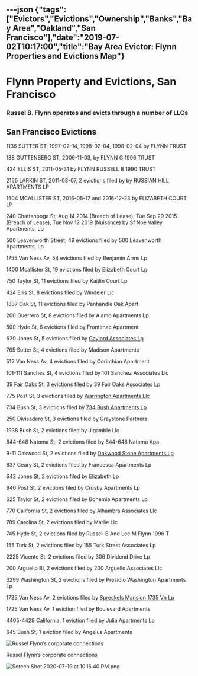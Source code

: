 ---json
{"tags":["Evictors","Evictions","Ownership","Banks","Bay Area","Oakland","San Francisco"],"date":"2019-07-02T10:17:00","title":"Bay Area Evictor: Flynn Properties and Evictions Map"}
---

Flynn Property and Evictions, San Francisco
===========================================

### Russel B. Flynn operates and evicts through a number of LLCs

San Francisco Evictions
-----------------------

1136 SUTTER ST, 1997-02-14, 1998-02-04, 1998-02-04 by FLYNN TRUST

188 GUTTENBERG ST, 2006-11-03, by FLYNN G 1996 TRUST

424 ELLIS ST, 2011-05-31 by FLYNN RUSSELL B 1990 TRUST

2165 LARKIN ST, 2011-03-07, 2 evictions filed by by RUSSIAN HILL APARTMENTS LP

1504 MCALLISTER ST, 2016-05-17 and 2016-12-23 by ELIZABETH COURT LP

240 Chattanooga St, Aug 14 2014 (Breach of Lease), Tue Sep 29 2015 (Breach of Lease), Tue Nov 12 2019 (Nuisance) by Sf Noe Valley Apartments, Lp

500 Leavenworth Street, 49 evictions filed by 500 Leavenworth Apartments, Lp

1755 Van Ness Av, 54 evictions filed by Benjamin Arms Lp

1400 Mcallister St, 19 evictions filed by Elizabeth Court Lp

750 Taylor St, 11 evictions filed by Kaitlin Court Lp

424 Ellis St, 8 evictions filed by Windeler Llc

1837 Oak St, 11 evictions filed by Panhandle Oak Apart

200 Guerrero St, 8 evictions filed by Alamo Apartments Lp

500 Hyde St, 6 evictions filed by Frontenac Apartment

620 Jones St, 5 evictions filed by [Gaylord Associates Lp](http://evictorbook.com/owner?search=GAYLORD%20ASSOCIATES%20LP&be=lp)

765 Sutter St, 4 evictions filed by Madison Apartments 

512 Van Ness Av, 4 evictions filed by Corinthian Apartment

101-111 Sanchez St, 4 evictions filed by 101 Sanchez Associates Llc

39 Fair Oaks St, 3 evictions filed by 39 Fair Oaks Associates Lp

775 Post St, 3 evictions filed by [Warrington Apartments Llc](http://evictorbook.com/owner?search=WARRINGTON%20APARTMENTS%20LLC&be=lp)

734 Bush St, 3 evictions filed by [734 Bush Apartments Lp](http://evictorbook.com/owner?search=734%20BUSH%20APARTMENTS%20LP&be=lp)

250 Divisadero St, 3 evictions filed by Graystone Partners 

1938 Bush St, 2 evictions filed by Jlgamble Llc

644-648 Natoma St, 2 evictions filed by 644-648 Natoma Apa

9-11 Oakwood St, 2 evictions filed by [Oakwood Stone Apartments Lp](http://evictorbook.com/owner?search=OAKWOOD%20STONE%20APARTMENTS%20LP&be=lp)

837 Geary St, 2 evictions filed by Francesca Apartments Lp

642 Jones St, 2 evictions filed by Elizabeth Lp

940 Post St, 2 evictions filed by Crosby Apartments Lp

625 Taylor St, 2 evictions filed by Bohemia Apartments Lp

770 California St, 2 evictions filed by Alhambra Associates Llc

789 Carolina St, 2 evictions filed by Marlie Llc

745 Hyde St, 2 evictions filed by Russell B And Lee M Flynn 1996 T

155 Turk St, 2 evictions filed by 155 Turk Street Associates Lp

2225 Vicente St, 2 evictions filed by 306 Dividend Drive Lp

200 Arguello Bl, 2 evictions filed by 200 Arguello Associates Llc

3299 Washington St, 2 evictions filed by Presidio Washington Apartments Lp

1735 Van Ness Av, 2 evictions filed by [Spreckels Mansion 1735 Vn Lp](http://evictorbook.com/owner?search=SPRECKELS%20MANSION%201735%20VN%20LP&be=lp)

1725 Van Ness Av, 1 eviction filed by Boulevard Apartments

4405-4429 California, 1 eviction filed by Julia Apartments Lp

645 Bush St, 1 eviction filed by Angelus Apartments

![Russel Flynn’s corporate connections](/assets/uploads/Screen+Shot+2020-07-19+at+10.16.23+PM.png)

Russel Flynn’s corporate connections

![Screen Shot 2020-07-19 at 10.16.40 PM.png](/assets/uploads/Screen+Shot+2020-07-19+at+10.16.40+PM.png)